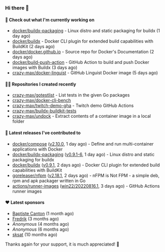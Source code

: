 ### Hi there 👋

#### 👷 Check out what I'm currently working on

- [docker/buildx-packaging](https://github.com/docker/buildx-packaging) - Linux distro and static packaging for buildx (1 day ago)
- [docker/buildx](https://github.com/docker/buildx) - Docker CLI plugin for extended build capabilities with BuildKit (2 days ago)
- [docker/docker.github.io](https://github.com/docker/docker.github.io) - Source repo for Docker&#39;s Documentation (2 days ago)
- [docker/build-push-action](https://github.com/docker/build-push-action) - GitHub Action to build and push Docker images with Buildx (3 days ago)
- [crazy-max/docker-linguist](https://github.com/crazy-max/docker-linguist) - GitHub Linguist Docker image (5 days ago)

#### 👨‍💻 Repositories I created recently

- [crazy-max/gotestlist](https://github.com/crazy-max/gotestlist) - List tests in the given Go packages
- [crazy-max/docker-cli-bench](https://github.com/crazy-max/docker-cli-bench)
- [crazy-max/twitch-demo-gha](https://github.com/crazy-max/twitch-demo-gha) - Twitch demo GitHub Actions
- [crazy-max/buildx-buildkit-tests](https://github.com/crazy-max/buildx-buildkit-tests)
- [crazy-max/undock](https://github.com/crazy-max/undock) - Extract contents of a container image in a local folder

#### 🚀 Latest releases I've contributed to

- [docker/compose](https://github.com/docker/compose) ([v2.10.0](https://github.com/docker/compose/releases/tag/v2.10.0), 1 day ago) - Define and run multi-container applications with Docker
- [docker/buildx-packaging](https://github.com/docker/buildx-packaging) ([v0.9.1-6](https://github.com/docker/buildx-packaging/releases/tag/v0.9.1-6), 1 day ago) - Linux distro and static packaging for buildx
- [docker/buildx](https://github.com/docker/buildx) ([v0.9.1](https://github.com/docker/buildx/releases/tag/v0.9.1), 2 days ago) - Docker CLI plugin for extended build capabilities with BuildKit
- [goreleaser/nfpm](https://github.com/goreleaser/nfpm) ([v2.18.1](https://github.com/goreleaser/nfpm/releases/tag/v2.18.1), 2 days ago) - nFPM is Not FPM - a simple deb, rpm and apk packager written in Go
- [actions/runner-images](https://github.com/actions/runner-images) ([win22/20220816.1](https://github.com/actions/runner-images/releases/tag/win22%2F20220816.1), 3 days ago) - GitHub Actions runner images

#### ❤️ Latest sponsors
- [Baptiste Canton](https://github.com/batmac) (1 month ago)
- [Fredrik](https://github.com/fredrikscode) (3 months ago)
- _Anonymous_ (4 months ago)
- _Anonymous_ (6 months ago)
- [sksat](https://github.com/sksat) (10 months ago)

Thanks again for your support, it is much appreciated! 🙏
